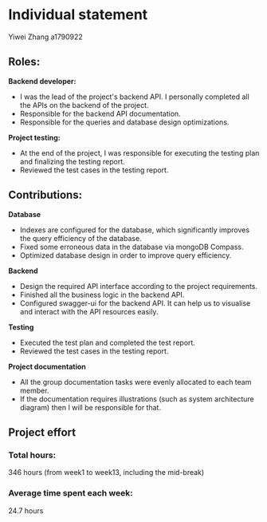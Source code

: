 # Individual statement
Yiwei Zhang a1790922

## Roles:
**Backend developer:**
- I was the lead of the project's backend API. I personally completed all the APIs on the backend of the project.
- Responsible for the backend API documentation.
- Responsible for the queries and database design optimizations.

**Project testing:**
- At the end of the project, I was responsible for executing the testing plan and finalizing the testing report.
- Reviewed the test cases in the testing report.

## Contributions:
**Database**
- Indexes are configured for the database, which significantly improves the query efficiency of the database.
- Fixed some erroneous data in the database via mongoDB Compass.
- Optimized database design in order to improve query efficiency.

**Backend**
- Design the required API interface according to the project requirements.
- Finished all the business logic in the backend API.
- Configured swagger-ui for the backend API. It can help us to visualise and interact with the API resources easily.

**Testing**
- Executed the test plan and completed the test report.
- Reviewed the test cases in the testing report.

**Project documentation**
- All the group documentation tasks were evenly allocated to each team member.
- If the documentation requires illustrations (such as system architecture diagram) then I will be responsible for that.

## Project effort
### Total hours:
346 hours (from week1 to week13, including the mid-break)
### Average time spent each week:
24.7 hours
